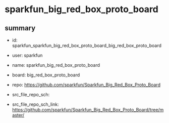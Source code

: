 # sparkfun_big_red_box_proto_board
 
## summary 
* id: sparkfun_sparkfun_big_red_box_proto_board_big_red_box_proto_board
* user: sparkfun
* name: sparkfun_big_red_box_proto_board
* board: big_red_box_proto_board
* repo: https://github.com/sparkfun/Sparkfun_Big_Red_Box_Proto_Board



* src_file_repo_sch: 
* src_file_repo_sch_link: https://github.com/sparkfun/Sparkfun_Big_Red_Box_Proto_Board/tree/master/






